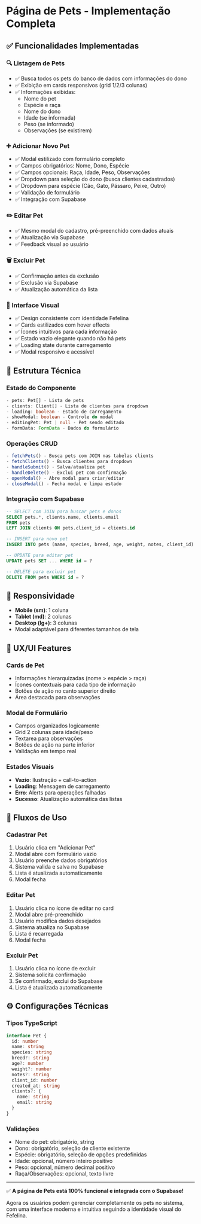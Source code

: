 # Página de Pets - Implementação Completa

## ✅ Funcionalidades Implementadas

### 🔍 **Listagem de Pets**
- ✅ Busca todos os pets do banco de dados com informações do dono
- ✅ Exibição em cards responsivos (grid 1/2/3 colunas)
- ✅ Informações exibidas:
  - Nome do pet
  - Espécie e raça
  - Nome do dono
  - Idade (se informada)
  - Peso (se informado)
  - Observações (se existirem)

### ➕ **Adicionar Novo Pet**
- ✅ Modal estilizado com formulário completo
- ✅ Campos obrigatórios: Nome, Dono, Espécie
- ✅ Campos opcionais: Raça, Idade, Peso, Observações
- ✅ Dropdown para seleção do dono (busca clientes cadastrados)
- ✅ Dropdown para espécie (Cão, Gato, Pássaro, Peixe, Outro)
- ✅ Validação de formulário
- ✅ Integração com Supabase

### ✏️ **Editar Pet**
- ✅ Mesmo modal do cadastro, pré-preenchido com dados atuais
- ✅ Atualização via Supabase
- ✅ Feedback visual ao usuário

### 🗑️ **Excluir Pet**
- ✅ Confirmação antes da exclusão
- ✅ Exclusão via Supabase
- ✅ Atualização automática da lista

### 🎨 **Interface Visual**
- ✅ Design consistente com identidade Fefelina
- ✅ Cards estilizados com hover effects
- ✅ Ícones intuitivos para cada informação
- ✅ Estado vazio elegante quando não há pets
- ✅ Loading state durante carregamento
- ✅ Modal responsivo e acessível

## 🔧 **Estrutura Técnica**

### **Estado do Componente**
```typescript
- pets: Pet[] - Lista de pets
- clients: Client[] - Lista de clientes para dropdown
- loading: boolean - Estado de carregamento
- showModal: boolean - Controle do modal
- editingPet: Pet | null - Pet sendo editado
- formData: FormData - Dados do formulário
```

### **Operações CRUD**
```typescript
- fetchPets() - Busca pets com JOIN nas tabelas clients
- fetchClients() - Busca clientes para dropdown
- handleSubmit() - Salva/atualiza pet
- handleDelete() - Exclui pet com confirmação
- openModal() - Abre modal para criar/editar
- closeModal() - Fecha modal e limpa estado
```

### **Integração com Supabase**
```sql
-- SELECT com JOIN para buscar pets e donos
SELECT pets.*, clients.name, clients.email 
FROM pets 
LEFT JOIN clients ON pets.client_id = clients.id

-- INSERT para novo pet
INSERT INTO pets (name, species, breed, age, weight, notes, client_id)

-- UPDATE para editar pet
UPDATE pets SET ... WHERE id = ?

-- DELETE para excluir pet
DELETE FROM pets WHERE id = ?
```

## 📱 **Responsividade**

- **Mobile (sm)**: 1 coluna
- **Tablet (md)**: 2 colunas  
- **Desktop (lg+)**: 3 colunas
- Modal adaptável para diferentes tamanhos de tela

## 🎯 **UX/UI Features**

### **Cards de Pet**
- Informações hierarquizadas (nome > espécie > raça)
- Ícones contextuais para cada tipo de informação
- Botões de ação no canto superior direito
- Área destacada para observações

### **Modal de Formulário**
- Campos organizados logicamente
- Grid 2 colunas para idade/peso
- Textarea para observações
- Botões de ação na parte inferior
- Validação em tempo real

### **Estados Visuais**
- **Vazio**: Ilustração + call-to-action
- **Loading**: Mensagem de carregamento
- **Erro**: Alerts para operações falhadas
- **Sucesso**: Atualização automática das listas

## 🔄 **Fluxos de Uso**

### **Cadastrar Pet**
1. Usuário clica em "Adicionar Pet"
2. Modal abre com formulário vazio
3. Usuário preenche dados obrigatórios
4. Sistema valida e salva no Supabase
5. Lista é atualizada automaticamente
6. Modal fecha

### **Editar Pet**
1. Usuário clica no ícone de editar no card
2. Modal abre pré-preenchido
3. Usuário modifica dados desejados
4. Sistema atualiza no Supabase
5. Lista é recarregada
6. Modal fecha

### **Excluir Pet**
1. Usuário clica no ícone de excluir
2. Sistema solicita confirmação
3. Se confirmado, exclui do Supabase
4. Lista é atualizada automaticamente

## ⚙️ **Configurações Técnicas**

### **Tipos TypeScript**
```typescript
interface Pet {
  id: number
  name: string
  species: string
  breed?: string
  age?: number
  weight?: number
  notes?: string
  client_id: number
  created_at: string
  clients?: {
    name: string
    email: string
  }
}
```

### **Validações**
- Nome do pet: obrigatório, string
- Dono: obrigatório, seleção de cliente existente
- Espécie: obrigatório, seleção de opções predefinidas
- Idade: opcional, número inteiro positivo
- Peso: opcional, número decimal positivo
- Raça/Observações: opcional, texto livre

---

✅ **A página de Pets está 100% funcional e integrada com o Supabase!**

Agora os usuários podem gerenciar completamente os pets no sistema, com uma interface moderna e intuitiva seguindo a identidade visual do Fefelina.
